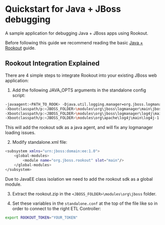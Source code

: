 # Quickstart for Java + JBoss debugging

A sample application for debugging Java + JBoss apps using Rookout.

Before following this guide we recommend reading the basic [Java + Rookout] guide.

## Rookout Integration Explained

There are 4 simple steps to integrate Rookout into your existing JBoss web application:

1. Add the following JAVA_OPTS arguments in the standalone config script:
```bash
-javaagent:<PATH_TO_ROOK> -Djava.util.logging.manager=org.jboss.logmanager.LogManager -Djboss.modules.system.pkgs=org.jboss.byteman,org.jboss.logmanager 
-Xbootclasspath/p:<JBOSS_FOLDER>\modules\org\jboss\logmanager\main\jboss-logmanager-1.2.2.GA.jar 
-Xbootclasspath/p:<JBOSS_FOLDER>\modules\org\jboss\logmanager\log4j\main\jboss-logmanager-log4j-1.0.0.GA.jar 
-Xbootclasspath/p:<JBOSS_FOLDER>\modules\org\apache\log4j\main\log4j-1.2.16.jar
```

This will add the rookout sdk as a java agent, and will fix any logmanager loading issues.

2. Modify standalone.xml file:
```bash
<subsystem xmlns="urn:jboss:domain:ee:1.0">
    <global-modules>
        <module name="org.jboss.rookout" slot="main"/>
    </global-modules>
</subsystem>
```

Due to JavaEE class isolation we need to add the rookout sdk as a global module. 


3. Extract the rookout.zip in the `<JBOSS_FOLDER>\modules\org\jboss` folder.

4. Set these variables in the `standalone.conf` at the top of the file like so in order to connect to the right ETL Controller:
```bash
export ROOKOUT_TOKEN="YOUR_TOKEN"
```

[Java + Rookout]: https://docs.rookout.com/docs/sdk-setup.html
[maven central]: https://mvnrepository.com/artifact/com.rookout/rook
